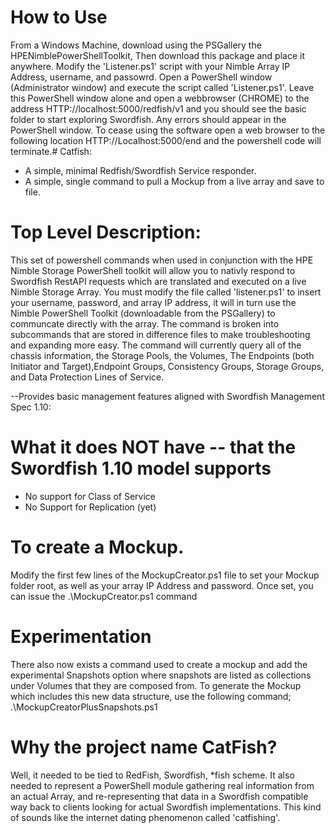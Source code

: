 
# How to Use
From a Windows Machine, download using the PSGallery the HPENimblePowerShellToolkit, Then download this package and place it anywhere.  Modify the 'Listener.ps1' script with your Nimble Array IP Address, username, and passowrd. Open a PowerShell window (Administrator window) and execute the script called 'Listener.ps1'. Leave this PowerShell window alone and open a webbrowser (CHROME) to the address HTTP://localhost:5000/redfish/v1 and you should see the basic folder to start exploring Swordfish. Any errors should appear in the PowerShell window. To cease using the software open a web browser to the following location HTTP://Localhost:5000/end and the powershell code will terminate.# Catfish:
  *  A simple, minimal Redfish/Swordfish Service responder.
  *  A simple, single command to pull a Mockup from a live array and save to file.

# Top Level Description:
This set of powershell commands when used in conjunction with the HPE Nimble Storage PowerShell toolkit will allow you to nativly respond to Swordfish RestAPI requests which are translated and executed on a live Nimble Storage Array. 
You must modify the file called 'listener.ps1' to insert your username, password, and array IP address, it will in turn use the Nimble PowerShell Toolkit (downloadable from the PSGallery) to communcate directly with the array.
The command is broken into subcommands that are stored in difference files to make troubleshooting and expanding more easy. The command will currently query all of the chassis information, the Storage Pools, the Volumes, The Endpoints (both Initiator and Target),Endpoint Groups, Consistency Groups, Storage Groups, and Data Protection Lines of Service. 

--Provides basic management features aligned with Swordfish Management Spec 1.10:

# What it does NOT have -- that the Swordfish 1.10 model supports
   * No support for Class of Service
   * No Support for Replication (yet)
   
# To create a Mockup.
Modify the first few lines of the MockupCreator.ps1 file to set your Mockup folder root, as well as your array IP Address and password.
Once set, you can issue the .\MockupCreator.ps1 command
# Experimentation
There also now exists a command used to create a mockup and add the experimental Snapshots option where snapshots are listed as collections under Volumes that they are composed from. To generate the Mockup which includes this new data structure, use the following command; .\MockupCreatorPlusSnapshots.ps1
 
# Why the project name CatFish?
Well, it needed to be tied to RedFish, Swordfish, *fish scheme. It also needed to represent a PowerShell module gathering real information from an actual Array, and re-representing that data in a Swordfish compatible way back to clients looking for actual Swordfish implementations. This kind of sounds like the internet dating phenomenon called 'catfishing'.
